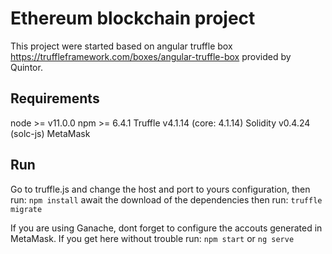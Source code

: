 # Ethereum blockchain project
This project were started based on angular truffle box https://truffleframework.com/boxes/angular-truffle-box provided by Quintor.

## Requirements
node >= v11.0.0
npm >= 6.4.1
Truffle v4.1.14 (core: 4.1.14)
Solidity v0.4.24 (solc-js)
MetaMask

## Run

Go to truffle.js and change the host and port to yours configuration, then run:
` npm install `
await the download of the dependencies then run:
`truffle migrate`

If you are using Ganache, dont forget to configure the accouts generated in MetaMask.
If you get here without trouble run:
`npm start` or `ng serve`
